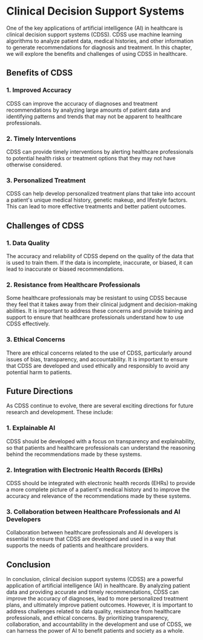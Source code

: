 Clinical Decision Support Systems
============================================================================================

One of the key applications of artificial intelligence (AI) in healthcare is clinical decision support systems (CDSS). CDSS use machine learning algorithms to analyze patient data, medical histories, and other information to generate recommendations for diagnosis and treatment. In this chapter, we will explore the benefits and challenges of using CDSS in healthcare.

Benefits of CDSS
----------------

### 1. Improved Accuracy

CDSS can improve the accuracy of diagnoses and treatment recommendations by analyzing large amounts of patient data and identifying patterns and trends that may not be apparent to healthcare professionals.

### 2. Timely Interventions

CDSS can provide timely interventions by alerting healthcare professionals to potential health risks or treatment options that they may not have otherwise considered.

### 3. Personalized Treatment

CDSS can help develop personalized treatment plans that take into account a patient's unique medical history, genetic makeup, and lifestyle factors. This can lead to more effective treatments and better patient outcomes.

Challenges of CDSS
------------------

### 1. Data Quality

The accuracy and reliability of CDSS depend on the quality of the data that is used to train them. If the data is incomplete, inaccurate, or biased, it can lead to inaccurate or biased recommendations.

### 2. Resistance from Healthcare Professionals

Some healthcare professionals may be resistant to using CDSS because they feel that it takes away from their clinical judgment and decision-making abilities. It is important to address these concerns and provide training and support to ensure that healthcare professionals understand how to use CDSS effectively.

### 3. Ethical Concerns

There are ethical concerns related to the use of CDSS, particularly around issues of bias, transparency, and accountability. It is important to ensure that CDSS are developed and used ethically and responsibly to avoid any potential harm to patients.

Future Directions
-----------------

As CDSS continue to evolve, there are several exciting directions for future research and development. These include:

### 1. Explainable AI

CDSS should be developed with a focus on transparency and explainability, so that patients and healthcare professionals can understand the reasoning behind the recommendations made by these systems.

### 2. Integration with Electronic Health Records (EHRs)

CDSS should be integrated with electronic health records (EHRs) to provide a more complete picture of a patient's medical history and to improve the accuracy and relevance of the recommendations made by these systems.

### 3. Collaboration between Healthcare Professionals and AI Developers

Collaboration between healthcare professionals and AI developers is essential to ensure that CDSS are developed and used in a way that supports the needs of patients and healthcare providers.

Conclusion
----------

In conclusion, clinical decision support systems (CDSS) are a powerful application of artificial intelligence (AI) in healthcare. By analyzing patient data and providing accurate and timely recommendations, CDSS can improve the accuracy of diagnoses, lead to more personalized treatment plans, and ultimately improve patient outcomes. However, it is important to address challenges related to data quality, resistance from healthcare professionals, and ethical concerns. By prioritizing transparency, collaboration, and accountability in the development and use of CDSS, we can harness the power of AI to benefit patients and society as a whole.
